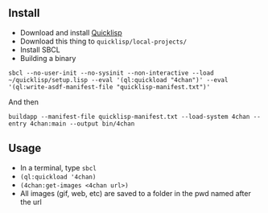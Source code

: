 ## Install

- Download and install [Quicklisp](https://www.quicklisp.org/beta/)
- Download this thing to `quicklisp/local-projects/`
- Install SBCL
- Building a binary
```
sbcl --no-user-init --no-sysinit --non-interactive --load ~/quicklisp/setup.lisp --eval '(ql:quickload "4chan")' --eval '(ql:write-asdf-manifest-file "quicklisp-manifest.txt")'
```
And then

```
buildapp --manifest-file quicklisp-manifest.txt --load-system 4chan --entry 4chan:main --output bin/4chan
```

## Usage
- In a terminal, type `sbcl`
- `(ql:quickload '4chan)`
- `(4chan:get-images <4chan url>)`
- All images (gif, web, etc) are saved to a folder in the pwd named after the url
